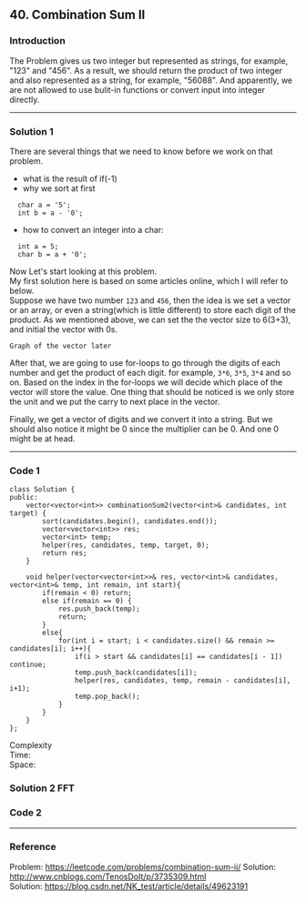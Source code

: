 ## 40. Combination Sum II

### Introduction

The Problem gives us two integer but represented as strings, for example, "123" and "456". As a result, we should return the product of two integer and also represented as a string, for example, "56088". And apparently, we are not allowed to use bulit-in functions or convert input into integer directly.

------
### Solution 1

There are several things that we need to know before we work on that problem.
* what is the result of if(-1)
* why we sort at first
```
  char a = '5';  
  int b = a - '0';
```
* how to convert an integer into a char:
```
  int a = 5;
  char b = a + '0';
```
Now Let's start looking at this problem.  
My first solution here is based on some articles online, which I will refer to below.  
Suppose we have two number `123` and `456`, then the idea is we set a vector or an array, or even a string(which is little different) to store each digit of the product. As we mentioned above, we can set the the vector size to 6(3+3), and initial the vector with 0s.
```
Graph of the vector later
```
After that, we are going to use for-loops to go through the digits of each number and get the product of each digit. for example, `3*6`, `3*5`, `3*4` and so on. Based on the index in the for-loops we will decide which place of the vector will store the value. One thing that should be noticed is we only store the unit and we put the carry to next place in the vector.

Finally, we get a vector of digits and we convert it into a string. But we should also notice it might be 0 since the multiplier can be 0. And one 0 might be at head.

------
### Code 1

```
class Solution {
public:
    vector<vector<int>> combinationSum2(vector<int>& candidates, int target) {
        sort(candidates.begin(), candidates.end());
        vector<vector<int>> res;
        vector<int> temp;
        helper(res, candidates, temp, target, 0);
        return res;
    }
    
    void helper(vector<vector<int>>& res, vector<int>& candidates, vector<int>& temp, int remain, int start){
        if(remain < 0) return;
        else if(remain == 0) {
            res.push_back(temp);
            return;
        }
        else{
            for(int i = start; i < candidates.size() && remain >= candidates[i]; i++){
                if(i > start && candidates[i] == candidates[i - 1]) continue;
                temp.push_back(candidates[i]);
                helper(res, candidates, temp, remain - candidates[i], i+1);
                temp.pop_back();
            }
        }
    }
};

```
Complexity  
Time:  
Space:

### Solution 2 FFT

### Code 2

------
### Reference
Problem: https://leetcode.com/problems/combination-sum-ii/ 
Solution: http://www.cnblogs.com/TenosDoIt/p/3735309.html  
Solution: https://blog.csdn.net/NK_test/article/details/49623191
